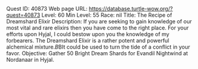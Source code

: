 Quest ID: 40873
Web page URL: https://database.turtle-wow.org/?quest=40873
Level: 60
Min Level: 55
Race: nil
Title: The Recipe of Dreamshard Elixir
Description: If you are seeking to gain knowledge of our most vital and rare elixirs then you have come to the right place. For your efforts upon Hyjal, I could bestow upon you the knowledge of my forbearers. The Dreamshard Elixir is a rather potent and powerful alchemical mixture.$B$BIt could be used to turn the tide of a conflict in your favor.
Objective: Gather 50 Bright Dream Shards for Evandil Nightwind at Nordanaar in Hyjal.
